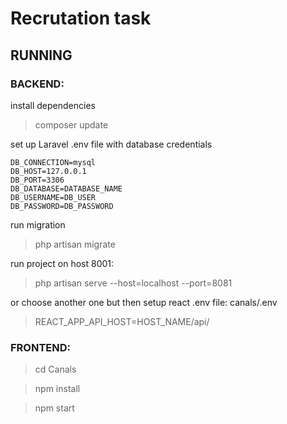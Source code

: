 # Recrutation task

## RUNNING

### BACKEND:

install dependencies

> composer update

set up Laravel .env file with database credentials

```
DB_CONNECTION=mysql
DB_HOST=127.0.0.1
DB_PORT=3306
DB_DATABASE=DATABASE_NAME
DB_USERNAME=DB_USER
DB_PASSWORD=DB_PASSWORD

```


run migration
> php artisan migrate


run project on host 8001:
> php artisan serve --host=localhost --port=8081

or choose another one but then setup react .env file: canals/.env
> REACT_APP_API_HOST=HOST_NAME/api/



### FRONTEND:

> cd Canals

> npm install

> npm start
